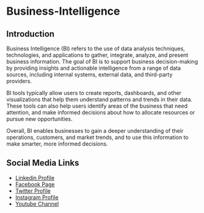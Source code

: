 # Business-Intelligence

## Introduction 

Business Intelligence (BI) refers to the use of data analysis techniques, technologies, and applications to gather, integrate, analyze, and present business information. The goal of BI is to support business decision-making by providing insights and actionable intelligence from a range of data sources, including internal systems, external data, and third-party providers.

BI tools typically allow users to create reports, dashboards, and other visualizations that help them understand patterns and trends in their data. These tools can also help users identify areas of the business that need attention, and make informed decisions about how to allocate resources or pursue new opportunities.

Overall, BI enables businesses to gain a deeper understanding of their operations, customers, and market trends, and to use this information to make smarter, more informed decisions.

Social Media Links
---

* [Linkedin Profile](https://www.linkedin.com/in/shalomshan-selvakumar-423aaa1aa/)
* [Facebook Page](https://web.facebook.com/selvakumar.shalomshan)
* [Twitter Profile](https://mobile.twitter.com/SHALOMSHANS)
* [Instagram Profile](https://www.instagram.com/shalomshanselvakumar/)
* [Youtube Channel](https://www.youtube.com/channel/UCeQfTqz1hxhe_Lt37I2JLDg)